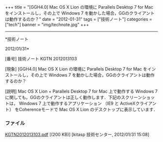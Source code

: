 ﻿+++
title = "[GGH4.0] Mac OS X Lion の環境に Parallels Desktop 7 for Mac をインストールし，その上で Windows 7 を動かした場合，GGのクライアントは動作するのか？"
date = "2012-01-31"
tags = ["技術ノート"]
categories = ["tech"]
banner = "img/technote.jpg"
+++

-----------------------------------------------------------------------------------------------------------------------------

*技術ノート

2012/01/31*


[番号]
技術ノート KGTN 2012013103

[現象]
[GGH4.0] Mac OS X Lion の環境に Parallels Desktop 7 for Mac
をインストールし，その上で Windows 7
を動かした場合，GGのクライアントは動作するのか？

[説明]
Mac OS X Lion + Parallels Desktop 7 for Mac 上で動作する Windows 7
に関しても，GGのクライアントは正しく動作します．下記のスクリーンショットは，
Windows 7 上で動作するアプリケーション （IE9 と ActiveXクライアント）
をCoherenceモードで Mac OS X Lion のデスクトップに表示しています．


### ファイル

 
 


[KGTN2012013103.pdf](http://techreport.kitasp.net/attachments/download/823/KGTN2012013103.pdf)
 [(200 KB)] [kitasp 技術センター, 2012/01/31
15:08]


 


 

